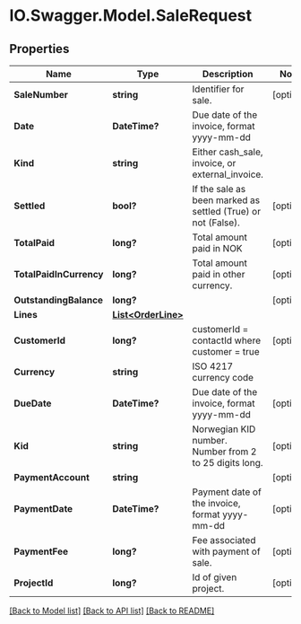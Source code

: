 # IO.Swagger.Model.SaleRequest

## Properties

Name | Type | Description | Notes
------------ | ------------- | ------------- | -------------
**SaleNumber** | **string** | Identifier for sale. | [optional]
**Date** | **DateTime?** | Due date of the invoice, format yyyy-mm-dd |
**Kind** | **string** | Either cash_sale, invoice, or external_invoice. |
**Settled** | **bool?** | If the sale as been marked as settled (True) or not (False). | [optional]
**TotalPaid** | **long?** | Total amount paid in NOK | [optional]
**TotalPaidInCurrency** | **long?** | Total amount paid in other currency. | [optional]
**OutstandingBalance** | **long?** |  | [optional]
**Lines** | [**List&lt;OrderLine&gt;**](OrderLine.md) |  |
**CustomerId** | **long?** | customerId &#x3D; contactId where customer &#x3D; true | [optional]
**Currency** | **string** | ISO 4217 currency code |
**DueDate** | **DateTime?** | Due date of the invoice, format yyyy-mm-dd | [optional]
**Kid** | **string** | Norwegian KID number. Number from 2 to 25 digits long. | [optional]
**PaymentAccount** | **string** |  | [optional]
**PaymentDate** | **DateTime?** | Payment date of the invoice, format yyyy-mm-dd | [optional]
**PaymentFee** | **long?** | Fee associated with payment of sale. | [optional]
**ProjectId** | **long?** | Id of given project. | [optional]

[[Back to Model list]](../README.md#documentation-for-models) [[Back to API list]](../README.md#documentation-for-api-endpoints) [[Back to README]](../README.md)

